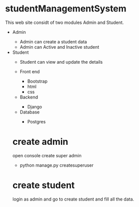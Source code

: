 # studentManagementSystem

This web site considt of two modules Admin and Student.

<ul>
  <li>Admin</li>
    <ul>
    <li>Admin can create a student data</li>
    <li>Admin can Active and Inactive student</li>
    </ul>
  <li>Student</li>
  <ul>
    <li>Student can view and update the details</li>
  
</ul>
  
  <ul>
    <li>Front end</li>
    <ul>
    <li>Bootstrap</li>
      <li>html</li>
      <li>css</li>
  </ul>
    <li>Backend</li>
    <ul>
      <li>Django</li>
    </ul>
    <li>Database</li>
     <ul>
        <li>Postgres</li>
    </ul>
  </ul>
  
 # create admin 
  
  open console create super admin 
  <ul>
    <li>python manage.py createsuperuser</li>
  </ul>
  
  # create student
  
  login as admin and go to create student and fill all the data.
  